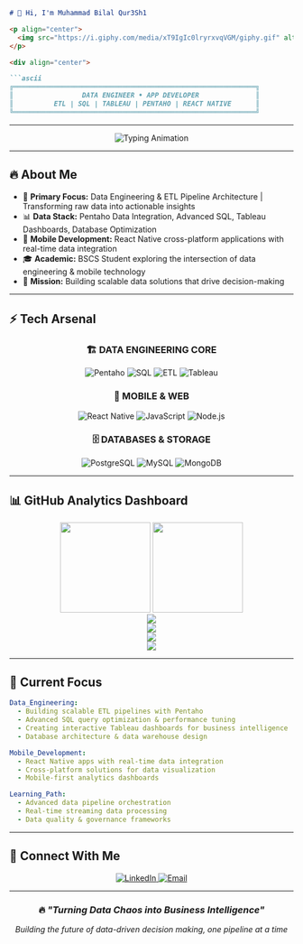````markdown
# 👋 Hi, I'm Muhammad Bilal Qur3Sh1  

<p align="center"> 
  <img src="https://i.giphy.com/media/xT9IgIc0lryrxvqVGM/giphy.gif" alt="Developer Animation" width="400">
</p>

<div align="center">

```ascii
╔════════════════════════════════════════════════════════════╗
║                 DATA ENGINEER • APP DEVELOPER              ║
║          ETL | SQL | TABLEAU | PENTAHO | REACT NATIVE      ║
╚════════════════════════════════════════════════════════════╝
````

</div>

---

<p align="center">
  <img src="https://readme-typing-svg.herokuapp.com?size=22&duration=4000&color=F85D7F&center=true&vCenter=true&lines=Turning+Data+Chaos+into+Business+Intelligence;ETL+Pipelines+%7C+SQL+%7C+Tableau+%7C+Pentaho;React+Native+Apps+with+Real-Time+Integration;Data+Engineer+%7C+App+Developer+%7C+Tech+Explorer" alt="Typing Animation">
</p>

---

## 🔥 **About Me**

* 🔬 **Primary Focus:** Data Engineering & ETL Pipeline Architecture | Transforming raw data into actionable insights
* 📊 **Data Stack:** Pentaho Data Integration, Advanced SQL, Tableau Dashboards, Database Optimization
* 📱 **Mobile Development:** React Native cross-platform applications with real-time data integration
* 🎓 **Academic:** BSCS Student exploring the intersection of data engineering & mobile technology
* 🚀 **Mission:** Building scalable data solutions that drive decision-making

---

## ⚡ **Tech Arsenal**

<div align="center">

### 🏗️ **DATA ENGINEERING CORE**

![Pentaho](https://img.shields.io/badge/Pentaho-FF6C37?style=for-the-badge\&logo=pentaho\&logoColor=white)
![SQL](https://img.shields.io/badge/Advanced_SQL-336791?style=for-the-badge\&logo=postgresql\&logoColor=white)
![ETL](https://img.shields.io/badge/ETL_Pipelines-FF6B35?style=for-the-badge\&logo=apache-airflow\&logoColor=white)
![Tableau](https://img.shields.io/badge/Tableau-E97627?style=for-the-badge\&logo=tableau\&logoColor=white)

### 📱 **MOBILE & WEB**

![React Native](https://img.shields.io/badge/React_Native-20232A?style=for-the-badge\&logo=react\&logoColor=61DAFB)
![JavaScript](https://img.shields.io/badge/JavaScript-F7DF1E?style=for-the-badge\&logo=javascript\&logoColor=black)
![Node.js](https://img.shields.io/badge/Node.js-43853D?style=for-the-badge\&logo=node.js\&logoColor=white)

### 🗄️ **DATABASES & STORAGE**

![PostgreSQL](https://img.shields.io/badge/PostgreSQL-316192?style=for-the-badge\&logo=postgresql\&logoColor=white)
![MySQL](https://img.shields.io/badge/MySQL-005C84?style=for-the-badge\&logo=mysql\&logoColor=white)
![MongoDB](https://img.shields.io/badge/MongoDB-4EA94B?style=for-the-badge\&logo=mongodb\&logoColor=white)

</div>

---

## 📊 **GitHub Analytics Dashboard**

<div align="center">

<img src="https://github-readme-stats.vercel.app/api?username=mrQur3Sh1&show_icons=true&theme=tokyonight&rank_icon=github&hide_border=true&bg_color=0D1117&title_color=F85D7F&icon_color=F85D7F&text_color=FFFFFF" height="160" />  
<img src="https://streak-stats.demolab.com?user=mrQur3Sh1&theme=tokyonight&hide_border=true&background=0D1117&stroke=F85D7F&ring=F85D7F&fire=F85D7F&currStreakLabel=FFFFFF" height="160" />  
<br/>  
<img src="https://github-readme-stats.vercel.app/api/top-langs?username=mrQur3Sh1&layout=compact&langs_count=8&theme=tokyonight&hide_border=true&bg_color=0D1117&title_color=F85D7F&text_color=FFFFFF" />  
<br/>  
<img src="https://github-profile-summary-cards.vercel.app/api/cards/profile-details?username=mrQur3Sh1&theme=tokyonight" />  
<br/>  
<img src="https://github-profile-trophy.vercel.app/?username=mrQur3Sh1&theme=tokyonight&no-frame=true&no-bg=true&margin-w=4&column=7" />  
<br/>  
<img src="https://github-readme-activity-graph.vercel.app/graph?username=mrQur3Sh1&bg_color=0D1117&color=F85D7F&line=F85D7F&point=FFFFFF&area=true&hide_border=true" />  

</div>

---

## 🎯 **Current Focus**

```yaml
Data_Engineering:
  - Building scalable ETL pipelines with Pentaho
  - Advanced SQL query optimization & performance tuning
  - Creating interactive Tableau dashboards for business intelligence
  - Database architecture & data warehouse design

Mobile_Development:
  - React Native apps with real-time data integration
  - Cross-platform solutions for data visualization
  - Mobile-first analytics dashboards

Learning_Path:
  - Advanced data pipeline orchestration
  - Real-time streaming data processing
  - Data quality & governance frameworks
```

---

## 🔗 **Connect With Me**

<p align="center">
  <a href="https://www.linkedin.com/in/muhammad-bilal-qureshi-52236528a" target="_blank">
    <img src="https://img.shields.io/badge/LinkedIn-0077B5?style=for-the-badge&logo=linkedin&logoColor=white" alt="LinkedIn" />
  </a>
  <a href="mailto:muhammadbilalqureshi31@gmail.com">
    <img src="https://img.shields.io/badge/Email-D14836?style=for-the-badge&logo=gmail&logoColor=white" alt="Email" />
  </a>
</p>

---

<div align="center">

### 🔥 *"Turning Data Chaos into Business Intelligence"*

*Building the future of data-driven decision making, one pipeline at a time*

</div>

